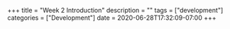 +++
title = "Week 2 Introduction"
description = ""
tags = ["development"]
categories = ["Development"]
date = 2020-06-28T17:32:09-07:00
+++
